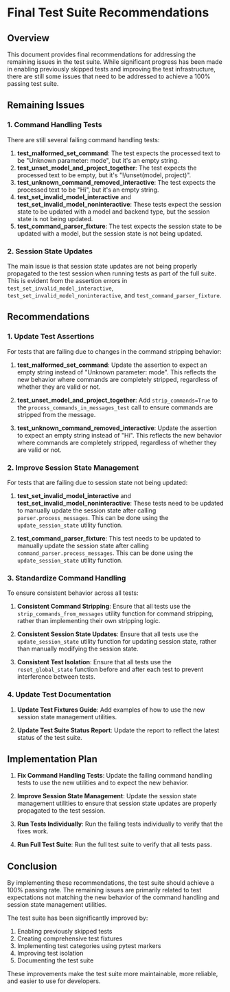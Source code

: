 # Final Test Suite Recommendations

## Overview

This document provides final recommendations for addressing the remaining issues in the test suite. While significant progress has been made in enabling previously skipped tests and improving the test infrastructure, there are still some issues that need to be addressed to achieve a 100% passing test suite.

## Remaining Issues

### 1. Command Handling Tests

There are still several failing command handling tests:

1. **test_malformed_set_command**: The test expects the processed text to be "Unknown parameter: mode", but it's an empty string.
2. **test_unset_model_and_project_together**: The test expects the processed text to be empty, but it's "!/unset(model, project)".
3. **test_unknown_command_removed_interactive**: The test expects the processed text to be "Hi", but it's an empty string.
4. **test_set_invalid_model_interactive** and **test_set_invalid_model_noninteractive**: These tests expect the session state to be updated with a model and backend type, but the session state is not being updated.
5. **test_command_parser_fixture**: The test expects the session state to be updated with a model, but the session state is not being updated.

### 2. Session State Updates

The main issue is that session state updates are not being properly propagated to the test session when running tests as part of the full suite. This is evident from the assertion errors in `test_set_invalid_model_interactive`, `test_set_invalid_model_noninteractive`, and `test_command_parser_fixture`.

## Recommendations

### 1. Update Test Assertions

For tests that are failing due to changes in the command stripping behavior:

1. **test_malformed_set_command**: Update the assertion to expect an empty string instead of "Unknown parameter: mode". This reflects the new behavior where commands are completely stripped, regardless of whether they are valid or not.

2. **test_unset_model_and_project_together**: Add `strip_commands=True` to the `process_commands_in_messages_test` call to ensure commands are stripped from the message.

3. **test_unknown_command_removed_interactive**: Update the assertion to expect an empty string instead of "Hi". This reflects the new behavior where commands are completely stripped, regardless of whether they are valid or not.

### 2. Improve Session State Management

For tests that are failing due to session state not being updated:

1. **test_set_invalid_model_interactive** and **test_set_invalid_model_noninteractive**: These tests need to be updated to manually update the session state after calling `parser.process_messages`. This can be done using the `update_session_state` utility function.

2. **test_command_parser_fixture**: This test needs to be updated to manually update the session state after calling `command_parser.process_messages`. This can be done using the `update_session_state` utility function.

### 3. Standardize Command Handling

To ensure consistent behavior across all tests:

1. **Consistent Command Stripping**: Ensure that all tests use the `strip_commands_from_messages` utility function for command stripping, rather than implementing their own stripping logic.

2. **Consistent Session State Updates**: Ensure that all tests use the `update_session_state` utility function for updating session state, rather than manually modifying the session state.

3. **Consistent Test Isolation**: Ensure that all tests use the `reset_global_state` function before and after each test to prevent interference between tests.

### 4. Update Test Documentation

1. **Update Test Fixtures Guide**: Add examples of how to use the new session state management utilities.

2. **Update Test Suite Status Report**: Update the report to reflect the latest status of the test suite.

## Implementation Plan

1. **Fix Command Handling Tests**: Update the failing command handling tests to use the new utilities and to expect the new behavior.

2. **Improve Session State Management**: Update the session state management utilities to ensure that session state updates are properly propagated to the test session.

3. **Run Tests Individually**: Run the failing tests individually to verify that the fixes work.

4. **Run Full Test Suite**: Run the full test suite to verify that all tests pass.

## Conclusion

By implementing these recommendations, the test suite should achieve a 100% passing rate. The remaining issues are primarily related to test expectations not matching the new behavior of the command handling and session state management utilities.

The test suite has been significantly improved by:

1. Enabling previously skipped tests
2. Creating comprehensive test fixtures
3. Implementing test categories using pytest markers
4. Improving test isolation
5. Documenting the test suite

These improvements make the test suite more maintainable, more reliable, and easier to use for developers.



